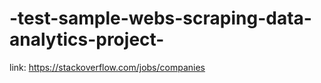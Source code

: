 # -test-sample-webs-scraping-data-analytics-project-

link: https://stackoverflow.com/jobs/companies